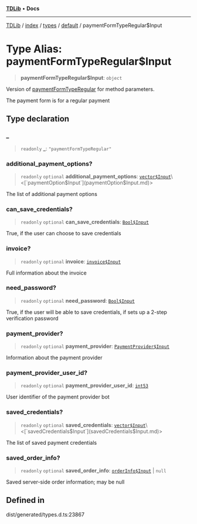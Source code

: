 [**TDLib**](../../../../../../README.md) • **Docs**

***

[TDLib](../../../../../../modules.md) / [index](../../../../../README.md) / [types](../../../README.md) / [default](../README.md) / paymentFormTypeRegular$Input

# Type Alias: paymentFormTypeRegular$Input

> **paymentFormTypeRegular$Input**: `object`

Version of [paymentFormTypeRegular](paymentFormTypeRegular.md) for method parameters.

The payment form is for a regular payment

## Type declaration

### \_

> `readonly` **\_**: `"paymentFormTypeRegular"`

### additional\_payment\_options?

> `readonly` `optional` **additional\_payment\_options**: [`vector$Input`](vector$Input.md)\<[`paymentOption$Input`](paymentOption$Input.md)\>

The list of additional payment options

### can\_save\_credentials?

> `readonly` `optional` **can\_save\_credentials**: [`Bool$Input`](Bool$Input.md)

True, if the user can choose to save credentials

### invoice?

> `readonly` `optional` **invoice**: [`invoice$Input`](invoice$Input.md)

Full information about the invoice

### need\_password?

> `readonly` `optional` **need\_password**: [`Bool$Input`](Bool$Input.md)

True, if the user will be able to save credentials, if sets up a 2-step verification password

### payment\_provider?

> `readonly` `optional` **payment\_provider**: [`PaymentProvider$Input`](PaymentProvider$Input.md)

Information about the payment provider

### payment\_provider\_user\_id?

> `readonly` `optional` **payment\_provider\_user\_id**: [`int53`](int53.md)

User identifier of the payment provider bot

### saved\_credentials?

> `readonly` `optional` **saved\_credentials**: [`vector$Input`](vector$Input.md)\<[`savedCredentials$Input`](savedCredentials$Input.md)\>

The list of saved payment credentials

### saved\_order\_info?

> `readonly` `optional` **saved\_order\_info**: [`orderInfo$Input`](orderInfo$Input.md) \| `null`

Saved server-side order information; may be null

## Defined in

dist/generated/types.d.ts:23867
